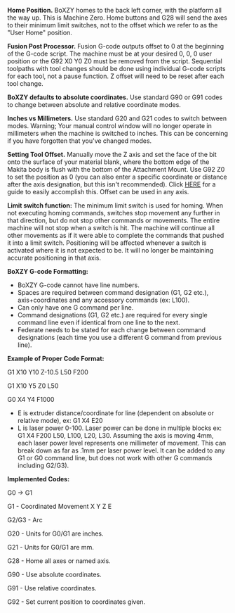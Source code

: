 **Home Position.** BoXZY homes to the back left corner, with the platform all the way up. This is Machine Zero. Home buttons and G28 will send the axes to their minimum limit switches, not to the offset which we refer to as the "User Home" position.

**Fusion Post Processor.** Fusion G-code outputs offset to 0 at the beginning of the G-code script. The machine must be at your desired 0, 0, 0 user position or the G92 X0 Y0 Z0 must be removed from the script. Sequential toolpaths with tool changes should be done using individual G-code scripts for each tool, not a pause function. Z offset will need to be reset after each tool change.

**BoXZY defaults to absolute coordinates.** Use standard G90 or G91 codes to change between absolute and relative coordinate modes.

**Inches vs Millimeters.** Use standard G20 and G21 codes to switch between modes. Warning; Your manual control window will no longer operate in millimeters when the machine is switched to inches. This can be concerning if you have forgotten that you've changed modes.

**Setting Tool Offset.** Manually move the Z axis and set the face of the bit onto the surface of your material blank, where the bottom edge of the Makita body is flush with the bottom of the Attachment Mount. Use G92 Z0 to set the position as 0 (you can also enter a specific coordinate or distance after the axis designation, but this isn't recommended). Click [HERE](Setting_User_Home_for_Milling.md) for a guide to easily accomplish this. Offset can be used in any axis.

**Limit switch function:** The minimum limit switch is used for homing. When not executing homing commands, switches stop movement any further in that direction, but do not stop other commands or movements. The entire machine will not stop when a switch is hit. The machine will continue all other movements as if it were able to complete the commands that pushed it into a limit switch. Positioning will be affected whenever a switch is activated where it is not expected to be. It will no longer be maintaining accurate positioning in that axis.

**BoXZY G-code Formatting:**
 * BoXZY G-code cannot have line numbers.
 * Spaces are required between command designation (G1, G2 etc.), axis+coordinates and any accessory commands (ex: L100).
 * Can only have one G command per line.
 * Command designations (G1, G2 etc.) are required for every single command line even if identical from one line to the next.
 * Federate needs to be stated for each change between command designations (each time you use a different G command from previous line).

**Example of Proper Code Format:**

G1 X10 Y10 Z-10.5 L50 F200

G1 X10 Y5 Z0 L50

G0 X4 Y4 F1000

 * E is extruder distance/coordinate for line (dependent on absolute or relative mode), ex: G1 X4 E20
 * L is laser power 0-100. Laser power can be done in multiple blocks ex: G1 X4 F200 L50, L100, L20, L30. Assuming the axis is moving 4mm, each laser power level represents one millimeter of movement. This can break down as far as .1mm per laser power level. It can be added to any G1 or G0 command line, but does not work with other G commands including G2/G3).

**Implemented Codes:**

G0 -> G1

G1 - Coordinated Movement X Y Z E

G2/G3 - Arc

G20 - Units for G0/G1 are inches.

G21 - Units for G0/G1 are mm.

G28 - Home all axes or named axis.

G90 - Use absolute coordinates.

G91 - Use relative coordinates.

G92 - Set current position to coordinates given.

